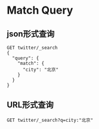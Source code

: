 # Match Query
## json形式查询
```text
GET twitter/_search
{
  "query": {
    "match": {
      "city": "北京"
    }
  }
}
```
## URL形式查询
```text
GET twitter/_search?q=city:"北京"
```
## 